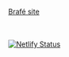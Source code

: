 <a href="https://brafe1.netlify.app/">Brafé site</a>
</br></br>
</br>

[![Netlify Status](https://api.netlify.com/api/v1/badges/f0354d64-4af2-4beb-babd-2935300b33c7/deploy-status)](https://app.netlify.com/sites/brafe1/deploys)
